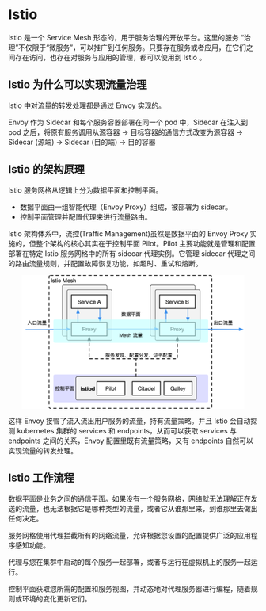 # Istio

Istio 是一个 Service Mesh 形态的，用于服务治理的开放平台。这里的服务 “治理”不仅限于“微服务”，可以推广到任何服务。只要存在服务或者应用，在它们之间存在访问，也存在对服务与应用的管理，都可以使用到 Istio 。

## Istio 为什么可以实现流量治理

Istio 中对流量的转发处理都是通过 Envoy 实现的。

Envoy 作为 Sidecar 和每个服务容器部署在同一个 pod 中，Sidecar 在注入到 pod 之后，将原有服务调用从源容器 -> 目标容器的通信方式改变为源容器 -> Sidecar (源端) -> Sidecar (目的端) -> 目的容器




## Istio 的架构原理

Istio 服务网格从逻辑上分为数据平面和控制平面。

- 数据平面由一组智能代理（Envoy Proxy）组成，被部署为 sidecar。
- 控制平面管理并配置代理来进行流量路由。

Istio 架构体系中，流控(Traffic Management)虽然是数据平面的 Envoy Proxy 实施的，但整个架构的核心其实在于控制平面 Pilot。Pilot 主要功能就是管理和配置部署在特定 Istio 服务网格中的所有 sidecar 代理实例。它管理 sidecar 代理之间的路由流量规则，并配置故障恢复功能，如超时、重试和熔断。

<div  align="center">
	<img src="../assets/istio-mesh-arch.png" width = "450"  align=center />
</div>


这样 Envoy 接管了流入流出用户服务的流量，持有流量策略。并且 Istio 会自动探测 kubernetes 集群的 services 和 endpoints，从而可以获取 services 与 endpoints 之间的关系，Envoy 配置里既有流量策略，又有 endpoints 自然可以实现流量的转发处理。



## Istio 工作流程

数据平面是业务之间的通信平面。如果没有一个服务网格，网络就无法理解正在发送的流量，也无法根据它是哪种类型的流量，或者它从谁那里来，到谁那里去做出任何决定。

服务网格使用代理拦截所有的网络流量，允许根据您设置的配置提供广泛的应用程序感知功能。

代理与您在集群中启动的每个服务一起部署，或者与运行在虚拟机上的服务一起运行。

控制平面获取您所需的配置和服务视图，并动态地对代理服务器进行编程，随着规则或环境的变化更新它们。





